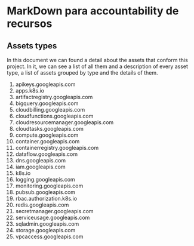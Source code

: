 # MarkDown para accountability de recursos

## Assets types

In this document we can found a detail about the assets that conform this project. In it, we can see a list of all them and a description of every asset type, a list of assets grouped by type and the details of them.

1. apikeys.googleapis.com
2. apps.k8s.io
3. artifactregistry.googleapis.com
4. bigquery.googleapis.com
5. cloudbilling.googleapis.com
6. cloudfunctions.googleapis.com
7. cloudresourcemanager.googleapis.com
8. cloudtasks.googleapis.com
9. compute.googleapis.com
10. container.googleapis.com
11. containerregistry.googleapis.com
12. dataflow.googleapis.com
13. dns.googleapis.com
14. iam.googleapis.com
15. k8s.io
16. logging.googleapis.com
17. monitoring.googleapis.com
18. pubsub.googleapis.com
19. rbac.authorization.k8s.io
20. redis.googleapis.com
21. secretmanager.googleapis.com
22. serviceusage.googleapis.com
23. sqladmin.googleapis.com
24. storage.googleapis.com
25. vpcaccess.googleapis.com